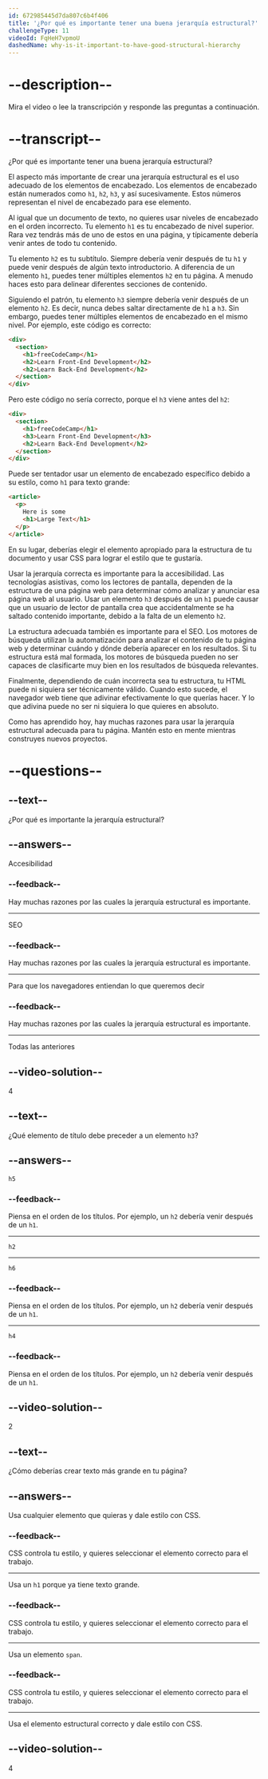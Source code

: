 ```yaml
---
id: 672985445d7da807c6b4f406
title: '¿Por qué es importante tener una buena jerarquía estructural?'
challengeType: 11
videoId: FqHeH7vpmoU
dashedName: why-is-it-important-to-have-good-structural-hierarchy
---
```


# --description--

Mira el video o lee la transcripción y responde las preguntas a continuación.

# --transcript--

¿Por qué es importante tener una buena jerarquía estructural?

El aspecto más importante de crear una jerarquía estructural es el uso adecuado de los elementos de encabezado. Los elementos de encabezado están numerados como `h1`, `h2`, `h3`, y así sucesivamente. Estos números representan el nivel de encabezado para ese elemento.

Al igual que un documento de texto, no quieres usar niveles de encabezado en el orden incorrecto. Tu elemento `h1` es tu encabezado de nivel superior. Rara vez tendrás más de uno de estos en una página, y típicamente debería venir antes de todo tu contenido.

Tu elemento `h2` es tu subtítulo. Siempre debería venir después de tu `h1` y puede venir después de algún texto introductorio. A diferencia de un elemento `h1`, puedes tener múltiples elementos `h2` en tu página. A menudo haces esto para delinear diferentes secciones de contenido.

Siguiendo el patrón, tu elemento `h3` siempre debería venir después de un elemento `h2`. Es decir, nunca debes saltar directamente de `h1` a `h3`. Sin embargo, puedes tener múltiples elementos de encabezado en el mismo nivel. Por ejemplo, este código es correcto:

```html
<div>
  <section>
    <h1>freeCodeCamp</h1>
    <h2>Learn Front-End Development</h2>
    <h2>Learn Back-End Development</h2>
  </section>
</div>
```

Pero este código no sería correcto, porque el `h3` viene antes del `h2`:

```html
<div>
  <section>
    <h1>freeCodeCamp</h1>
    <h3>Learn Front-End Development</h3>
    <h2>Learn Back-End Development</h2>
  </section>
</div>
```

Puede ser tentador usar un elemento de encabezado específico debido a su estilo, como `h1` para texto grande:

```html
<article>
  <p>
    Here is some
    <h1>Large Text</h1>
  </p>
</article>
```

En su lugar, deberías elegir el elemento apropiado para la estructura de tu documento y usar CSS para lograr el estilo que te gustaría.

Usar la jerarquía correcta es importante para la accesibilidad. Las tecnologías asistivas, como los lectores de pantalla, dependen de la estructura de una página web para determinar cómo analizar y anunciar esa página web al usuario. Usar un elemento `h3` después de un `h1` puede causar que un usuario de lector de pantalla crea que accidentalmente se ha saltado contenido importante, debido a la falta de un elemento `h2`.

La estructura adecuada también es importante para el SEO. Los motores de búsqueda utilizan la automatización para analizar el contenido de tu página web y determinar cuándo y dónde debería aparecer en los resultados. Si tu estructura está mal formada, los motores de búsqueda pueden no ser capaces de clasificarte muy bien en los resultados de búsqueda relevantes.

Finalmente, dependiendo de cuán incorrecta sea tu estructura, tu HTML puede ni siquiera ser técnicamente válido. Cuando esto sucede, el navegador web tiene que adivinar efectivamente lo que querías hacer. Y lo que adivina puede no ser ni siquiera lo que quieres en absoluto.

Como has aprendido hoy, hay muchas razones para usar la jerarquía estructural adecuada para tu página. Mantén esto en mente mientras construyes nuevos proyectos.

# --questions--

## --text--

¿Por qué es importante la jerarquía estructural?

## --answers--

Accesibilidad

### --feedback--

Hay muchas razones por las cuales la jerarquía estructural es importante.

---

SEO

### --feedback--

Hay muchas razones por las cuales la jerarquía estructural es importante.

---

Para que los navegadores entiendan lo que queremos decir

### --feedback--

Hay muchas razones por las cuales la jerarquía estructural es importante.

---

Todas las anteriores

## --video-solution--

4

## --text--

¿Qué elemento de título debe preceder a un elemento `h3`?

## --answers--

`h5`

### --feedback--

Piensa en el orden de los títulos. Por ejemplo, un `h2` debería venir después de un `h1`.

---

`h2`

---

`h6`

### --feedback--

Piensa en el orden de los títulos. Por ejemplo, un `h2` debería venir después de un `h1`.

---

`h4`

### --feedback--

Piensa en el orden de los títulos. Por ejemplo, un `h2` debería venir después de un `h1`.

## --video-solution--

2

## --text--

¿Cómo deberías crear texto más grande en tu página?

## --answers--

Usa cualquier elemento que quieras y dale estilo con CSS.

### --feedback--

CSS controla tu estilo, y quieres seleccionar el elemento correcto para el trabajo.

---

Usa un `h1` porque ya tiene texto grande.

### --feedback--

CSS controla tu estilo, y quieres seleccionar el elemento correcto para el trabajo.

---

Usa un elemento `span`.

### --feedback--

CSS controla tu estilo, y quieres seleccionar el elemento correcto para el trabajo.

---

Usa el elemento estructural correcto y dale estilo con CSS.

## --video-solution--

4
